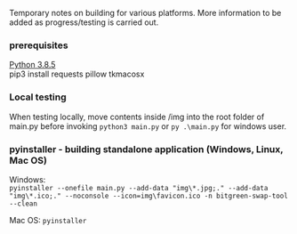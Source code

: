Temporary notes on building for various platforms. More information to be added as progress/testing is carried out.

### prerequisites
[Python 3.8.5](https://www.python.org/downloads/release/python-385/)  
pip3 install requests pillow tkmacosx

### Local testing
When testing locally, move contents inside /img into the root folder of main.py before invoking `python3 main.py` or `py .\main.py` for windows user.

### pyinstaller - building standalone application (Windows, Linux, Mac OS)
Windows:  
```pyinstaller --onefile main.py --add-data "img\*.jpg;." --add-data "img\*.ico;." --noconsole --icon=img\favicon.ico -n bitgreen-swap-tool --clean``` 

Mac OS:  ```pyinstaller```
